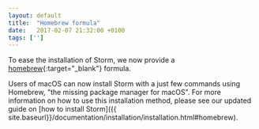 ```yaml
---
layout: default
title:  "Homebrew formula"
date:   2017-02-07 21:32:00 +0100
tags: ['']
---
```


To ease the installation of Storm, we now provide a [homebrew](https://brew.sh/){:target="_blank"} formula.
<!--more-->

Users of macOS can now install Storm with a just few commands using Homebrew, "the missing package manager for macOS". For more information on how to use this installation method, please see our updated guide on [how to install Storm]({{ site.baseurl}}/documentation/installation/installation.html#homebrew).
